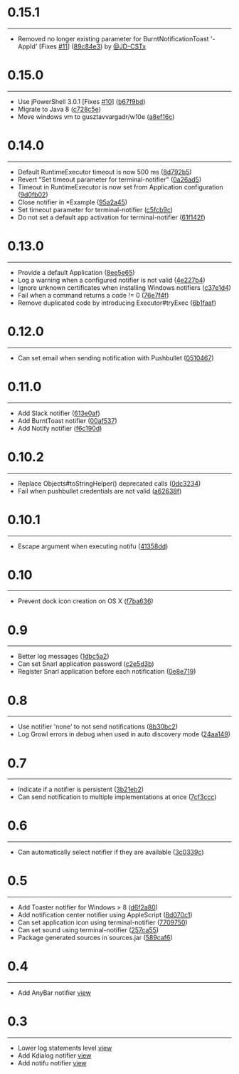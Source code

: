 # 0.15.1
***

- Removed no longer existing parameter for BurntNotificationToast '-AppId' [Fixes [#11](https://github.com/jcgay/send-notification/issues/11)] ([89c84e3](http://github.com/jcgay/send-notification/commit/89c84e3f0350c68163d8293c63134901df203d10)) by [@JD-CSTx](https://github.com/JD-CSTx)

# 0.15.0
***

- Use jPowerShell 3.0.1 [Fixes [#10](https://github.com/jcgay/send-notification/issues/10)] ([b67f9bd](http://github.com/jcgay/send-notification/commit/b67f9bda4e8290468328ab10b97fc3c5a1b1c37b))
- Migrate to Java 8 ([c728c5e](http://github.com/jcgay/send-notification/commit/c728c5e9b8186155e5827cc7ae114945fdb923dc))
- Move windows vm to gusztavvargadr/w10e ([a8ef16c](http://github.com/jcgay/send-notification/commit/a8ef16ca829d92feb35e612704797ec9a512b586))

# 0.14.0
***

- Default RuntimeExecutor timeout is now 500 ms ([8d792b5](http://github.com/jcgay/send-notification/commit/8d792b5642264403b9072f61cd2c2d8d4e642598))
- Revert "Set timeout parameter for terminal-notifier" ([0a26ad5](http://github.com/jcgay/send-notification/commit/0a26ad5c15940180dde75ae7bbd414463ee8849a))
- Timeout in RuntimeExecutor is now set from Application configuration ([9d0fb02](http://github.com/jcgay/send-notification/commit/9d0fb0226df88cba08a9549f4ded2150052b3134))
- Close notifier in *Example ([95a2a45](http://github.com/jcgay/send-notification/commit/95a2a45c2d3d467ea962bc988c5094e774df2022))
- Set timeout parameter for terminal-notifier ([c5fcb9c](http://github.com/jcgay/send-notification/commit/c5fcb9c75c35cbc83f9a88349baaebd9745bcd5c))
- Do not set a default app activation for terminal-notifier ([61f142f](http://github.com/jcgay/send-notification/commit/61f142f0940542117a3494e034bb723797337faf))

# 0.13.0
***

- Provide a default Application ([8ee5e65](http://github.com/jcgay/send-notification/commit/8ee5e65c46907dae49190131656a798ee0d55331))
- Log a warning when a configured notifier is not valid ([4e227b4](http://github.com/jcgay/send-notification/commit/4e227b440cd1c87518b35a41400892580e3afcb2))
- Ignore unknown certificates when installing Windows notifiers ([c37e1d4](http://github.com/jcgay/send-notification/commit/c37e1d4a66bc847ff567cba278b235c461ca5243))
- Fail when a command returns a code != 0 ([76e7f4f](http://github.com/jcgay/send-notification/commit/76e7f4fbf7a456c36dbd242a76d0400aa4652f20))
- Remove duplicated code by introducing Executor#tryExec ([6b1faaf](http://github.com/jcgay/send-notification/commit/6b1faaf659254541d2ad53b094eb35dd18261247))

# 0.12.0
***

- Can set email when sending notification with Pushbullet ([0510467](http://github.com/jcgay/send-notification/commit/051046716fbef76873b6623a9b897a88a18aea96))

# 0.11.0
***

- Add Slack notifier ([613e0af](http://github.com/jcgay/send-notification/commit/613e0af8ad444b89f231a26e36e800efef8f26e2))
- Add BurntToast notifier ([00af537](http://github.com/jcgay/send-notification/commit/00af5378207297374f8b9c42feb7ebd149a6498d))
- Add Notify notifier ([f6c190d](http://github.com/jcgay/send-notification/commit/f6c190dddb8160996ae84372b11bd20cb1fc8e5a))

# 0.10.2
***

- Replace Objects#toStringHelper() deprecated calls ([0dc3234](http://github.com/jcgay/send-notification/commit/0dc32340f289511c51b74bdc626f044c74fbea9a))
- Fail when pushbullet credentials are not valid ([a62638f](http://github.com/jcgay/send-notification/commit/a62638f77adaa12c6a5be53e02ea22bf0880eead))

# 0.10.1
***

- Escape argument when executing notifu ([41358dd](http://github.com/jcgay/send-notification/commit/41358ddc20125d35996ebba5545c00e2b66ff31f))

# 0.10
***

- Prevent dock icon creation on OS X ([f7ba636](http://github.com/jcgay/send-notification/commit/f7ba63631fe6e1c9f2bbad126164eeca1cf2d7b5))

# 0.9
***

- Better log messages ([1dbc5a2](http://github.com/jcgay/send-notification/commit/1dbc5a2129abb8263bafe9da92943f27b0d462c0))
- Can set Snarl application password ([c2e5d3b](http://github.com/jcgay/send-notification/commit/c2e5d3bb33964a737683a2da819f9a8d7a9df49e))
- Register Snarl application before each notification ([0e8e719](http://github.com/jcgay/send-notification/commit/0e8e71923a3fd1c0e350f974b1521638cfaa1865))

# 0.8
***

- Use notifier 'none' to not send notifications ([8b30bc2](http://github.com/jcgay/send-notification/commit/8b30bc2c03e800b36eb8a455172fbe1b1388f638))
- Log Growl errors in debug when used in auto discovery mode ([24aa149](http://github.com/jcgay/send-notification/commit/24aa149ad33804fe69164c9b18b0c1ec2a5fbb02))

# 0.7
***

- Indicate if a notifier is persistent ([3b21eb2](http://github.com/jcgay/send-notification/commit/3b21eb292fd329f680a9141319ee3b24a9e874f3))
- Can send notification to multiple implementations at once ([7cf3ccc](http://github.com/jcgay/send-notification/commit/7cf3ccccf9c3e06c14f925e81e4674a3030738ad))

# 0.6
***

- Can automatically select notifier if they are available ([3c0339c](http://github.com/jcgay/send-notification/commit/3c0339c7397446a38d820e69a1101b82bead4131))

# 0.5
***

- Add Toaster notifier for Windows > 8 ([d6f2a80](http://github.com/jcgay/send-notification/commit/d6f2a80627965918f2350a142d03438f2a792c9c))
- Add notification center notifier using AppleScript ([8d070c1](http://github.com/jcgay/send-notification/commit/8d070c153326b0ddb44b39512ed26f7b04cf44c4))
- Can set application icon using terminal-notifier ([7709750](http://github.com/jcgay/send-notification/commit/77097506e1d678355570929f95b1d40b3209525f))
- Can set sound using terminal-notifier ([257ca55](http://github.com/jcgay/send-notification/commit/257ca55dde704fb4a67badd8cdd105c430aed5ea))
- Package generated sources in sources.jar ([589caf6](http://github.com/jcgay/send-notification/commit/589caf6902253399186020f8cf4f96c80c05baa1))

# 0.4
***

- Add AnyBar notifier [view](http://github.com/jcgay/send-notification/commit/a7d91fdefdaf44ad86c3f596d909cf08d8400ad5)

# 0.3
***

- Lower log statements level [view](http://github.com/jcgay/send-notification/commit/08247050ced8b99f438b4bb4e3cda9bdbdb84f7a)  
- Add Kdialog notifier [view](http://github.com/jcgay/send-notification/commit/7af0f9d854085f304458e342c50348505d200519)  
- Add notifu notifier [view](http://github.com/jcgay/send-notification/commit/9ce1161e689eca678a058fa1b8af7b40e2767522)  
